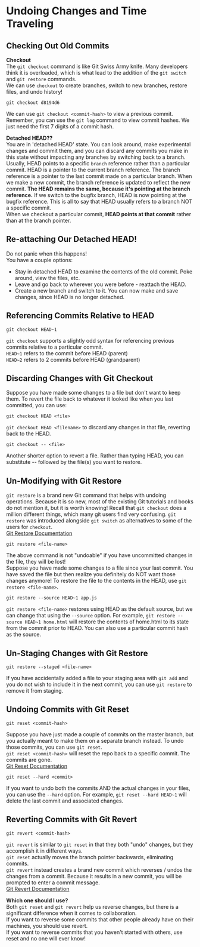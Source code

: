 # Undoing Changes and Time Traveling

## Checking Out Old Commits

<strong>Checkout</strong><br />
The `git checkout` command is like Git Swiss Army knife. Many developers think it is overloaded, which is what lead to the addition of the `git switch` and `git restore` commands.<br />
We can use `checkout` to create branches, switch to new branches, restore files, and undo history!

```
git checkout d8194d6
```

We can use `git checkout <commit-hash>` to view a previous commit. Remember, you can use the `git log` command to view commit hashes. We just need the first 7 digits of a commit hash.<br />

<strong>Detached HEAD??</strong><br />
You are in 'detached HEAD' state. You can look around, make experimental changes and commit them, and you can discard any commits you make in this state without impacting any branches by switching back to a branch.<br />
Usually, HEAD points to a specific `branch` reference rather than a particular commit. HEAD is a pointer to the current branch reference. The branch reference is a pointer to the last commit made on a particular branch. When we make a new commit, the branch reference is updated to reflect the new commit. <strong>The HEAD remains the same, because it's pointing at the branch reference.</strong> If we switch to the bugfix branch, HEAD is now pointing at the bugfix reference. This is all to say that HEAD usually refers to a branch NOT a specific commit.<br />
When we checkout a particular commit, <strong>HEAD points at that commit</strong> rather than at the branch pointer.

## Re-attaching Our Detached HEAD!

Do not panic when this happens!<br />
You have a couple options:<br />

<ul>
  <li>Stay in detached HEAD to examine the contents of the old commit. Poke around, view the files, etc.</li>
  <li>Leave and go back to wherever you were before - reattach the HEAD.</li>
  <li>Create a new branch and switch to it. You can now make and save changes, since HEAD is no longer detached.</li>
</ul>

## Referencing Commits Relative to HEAD

```
git checkout HEAD~1
```

`git checkout` supports a slightly odd syntax for referencing previous commits relative to a particular commit.<br />
`HEAD~1` refers to the commit before HEAD (parent)<br />
`HEAD~2` refers to 2 commits before HEAD (grandparent)<br />

## Discarding Changes with Git Checkout

Suppose you have made some changes to a file but don't want to keep them. To revert the file back to whatever it looked like when you last committed, you can use:<br />

```
git checkout HEAD <file>
```

`git checkout HEAD <filename>` to discard any changes in that file, reverting back to the HEAD.<br />

```
git checkout -- <file>
```

Another shorter option to revert a file. Rather than typing HEAD, you can substitute -- followed by the file(s) you want to restore.<br />

## Un-Modifying with Git Restore

`git restore` is a brand new Git command that helps with undoing operations. Because it is so new, most of the existing Git tutorials and books do not mention it, but it is worth knowing! Recall that `git checkout` does a million different things, which many git users find very confusing. `git restore` was introduced alongside `git switch` as alternatives to some of the users for `checkout`.<br />
<a href="https://git-scm.com/docs/git-restore">Git Restore Documentation</a>

```
git restore <file-name>
```

The above command is not "undoable" if you have uncommitted changes in the file, they will be lost!<br />
Suppose you have made some changes to a file since your last commit. You have saved the file but then realize you definitely do NOT want those changes anymore! To restore the file to the contents in the HEAD, use `git restore <file-name>`.<br />

```
git restore --source HEAD~1 app.js
```

`git restore <file-name>` restores using HEAD as the default source, but we can change that using the `--source` option. For example, `git restore --source HEAD~1 home.html` will restore the contents of home.html to its state from the commit prior to HEAD. You can also use a particular commit hash as the source.

## Un-Staging Changes with Git Restore

```
git restore --staged <file-name>
```

If you have accidentally added a file to your staging area with `git add` and you do not wish to include it in the next commit, you can use `git restore` to remove it from staging.<br />

## Undoing Commits with Git Reset

```
git reset <commit-hash>
```

Suppose you have just made a couple of commits on the master branch, but you actually meant to make them on a separate branch instead. To undo those commits, you can use `git reset`.<br />
`git reset <commit-hash>` will reset the repo back to a specific commit. The commits are gone.<br />
<a href="https://git-scm.com/docs/git-reset">Git Reset Documentation</a>

```
git reset --hard <commit>
```

If you want to undo both the commits AND the actual changes in your files, you can use the `--hard` option. For example, `git reset --hard HEAD~1` will delete the last commit and associated changes.<br />

## Reverting Commits with Git Revert

```
git revert <commit-hash>
```

`git revert` is similar to `git reset` in that they both "undo" changes, but they accomplish it in different ways.<br />
`git reset` actually moves the branch pointer backwards, eliminating commits.<br />
`git revert` instead creates a brand new commit which reverses / undos the changes from a commit. Because it results in a new commit, you will be prompted to enter a commit message.<br />
<a href="https://git-scm.com/docs/git-revert">Git Revert Documentation</a><br />

<strong>Which one should I use?</strong><br />
Both `git reset` and `git revert` help us reverse changes, but there is a significant difference when it comes to collaboration.<br />
If you want to reverse some commits that other people already have on their machines, you should use revert.<br />
If you want to reverse commits that you haven't started with others, use reset and no one will ever know!<br />
